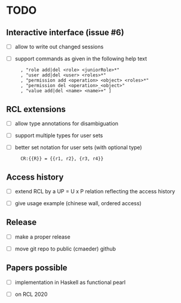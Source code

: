 # TODO

## Interactive interface (issue #6)

- [ ] allow to write out changed sessions

- [ ] support commands as given in the following help text

        , "role add|del <role> <juniorRole>*"
        , "user add|del <user> <roles>*"
        , "permission add <operation> <object> <roles>*"
        , "permission del <operation>_<object>"
        , "value add|del <name> <name>+" ]

## RCL extensions

- [ ] allow type annotations for disambiguation

- [ ] support multiple types for user sets

- [ ] better set notation for user sets (with optional type)

        CR:{{R}} = {{r1, r2}, {r3, r4}}

## Access history

- [ ] extend RCL by a UP = U x P relation reflecting the access history

- [ ] give usage example (chinese wall, ordered access)

## Release

- [ ] make a proper release

- [ ] move git repo to public (cmaeder) github

## Papers possible

- [ ] implementation in Haskell as functional pearl

- [ ] on RCL 2020
